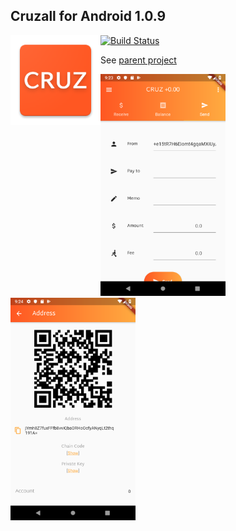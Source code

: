 ## Cruzall for Android 1.0.9
<img style="float:left" src="icon.png" />

[![Build Status](https://travis-ci.org/GreenAppers/cruzall-android.svg?branch=master)](https://travis-ci.org/GreenAppers/cruzall-android)

See [parent project](https://github.com/GreenAppers/cruzall)

<img width=200 src="screenshot1.png" /> <img width=200 src="screenshot2.png" />

